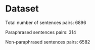 # Dataset

Total number of sentences pairs:  6896

Paraphrased sentences pairs: 314

Non-paraphrased sentences pairs: 6582

